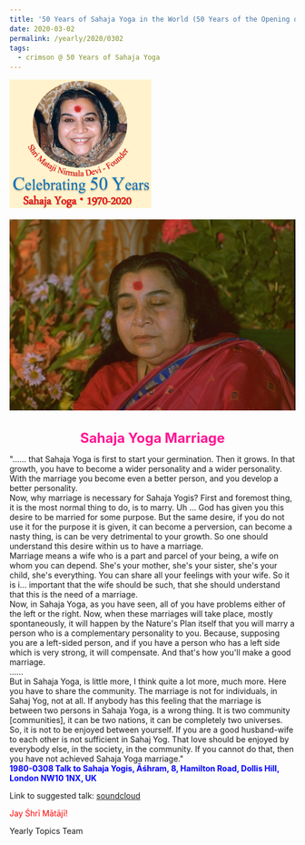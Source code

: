 ```yaml
---
title: '50 Years of Sahaja Yoga in the World (50 Years of the Opening of the Sahasrāra Chakra), Post 9'
date: 2020-03-02
permalink: /yearly/2020/0302
tags:
  - crimson @ 50 Years of Sahaja Yoga
---
```


<div style="text-align: left"><img src="/images/Celebrating50YearsSahajaYoga.png" width="250" /></div><br>

<div style="text-align: center"><img src="/images/image329.png" /></div>

<br>
<p style="color:DeepPink; text-align:center">
<font size="+2"><b>Sahaja Yoga Marriage</b><br></font>
</p>

<p>
"...... that Sahaja Yoga is first to start your germination. Then it grows. In that growth, you have to become a wider personality and a wider personality. With the marriage you become even a better person, and you develop a better personality.<br>
Now, why marriage is necessary for Sahaja Yogis? First and foremost thing, it is the most normal thing to do, is to marry. Uh ... God has given you this desire to be married for some purpose. But the same desire, if you do not use it for the purpose it is given, it can become a perversion, can become a nasty thing, is can be very detrimental to your growth. So one should understand this desire within us to have a marriage.<br>
Marriage means a wife who is a part and parcel of your being, a wife on whom you can depend. She's your mother, she's your sister, she's your child, she's everything. You can share all your feelings with your wife. So it is i... important that the wife should be such, that she should understand that this is the need of a marriage.<br>
Now, in Sahaja Yoga, as you have seen, all of you have problems either of the left or the right. Now, when these marriages will take place, mostly spontaneously, it will happen by the Nature's Plan itself that you will marry a person who is a complementary personality to you. Because, supposing you are a left-sided person, and if you have a person who has a left side which is very strong, it will compensate. And that's how you'll make a good marriage.<br>
......<br>
But in Sahaja Yoga, is little more, I think quite a lot more, much more. Here you have to share the community. The marriage is not for individuals, in Sahaj Yog, not at all. If anybody has this feeling that the marriage is between two persons in Sahaja Yoga, is a wrong thing. It is two community [communities], it can be two nations, it can be completely two universes. So, it is not to be enjoyed between yourself. If you are a good husband-wife to each other is not sufficient in Sahaj Yog. That love should be enjoyed by everybody else, in the society, in the community. If you cannot do that, then you have not achieved Sahaja Yoga marriage."<br>
<font color="blue"><b>1980-0308 Talk to Sahaja Yogis, Āśhram, 8, Hamilton Road, Dollis Hill, London NW10 1NX, UK</b></font><br>
</p>

Link to suggested talk: <a href="https://soundcloud.com/nirmala-vidya-portal/1980-0308-the-value-of"> soundcloud </a><br>

<p style="color:red;">Jay Śhrī Mātājī!<br></p>

Yearly Topics Team